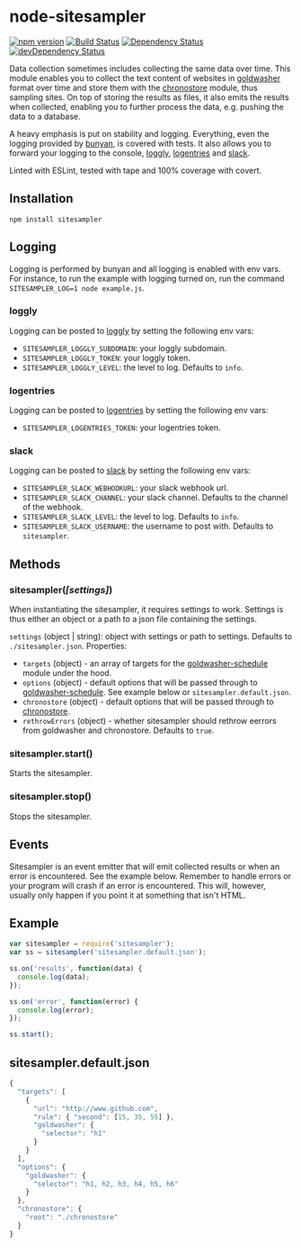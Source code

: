 # node-sitesampler
[![npm version](http://img.shields.io/npm/v/sitesampler.svg)](https://www.npmjs.org/package/sitesampler)
[![Build Status](http://img.shields.io/travis/alexlangberg/node-sitesampler.svg)](https://travis-ci.org/alexlangberg/node-sitesampler)
[![Dependency Status](https://david-dm.org/alexlangberg/node-sitesampler.svg)](https://david-dm.org/alexlangberg/node-sitesampler)
[![devDependency Status](https://david-dm.org/alexlangberg/node-sitesampler/dev-status.svg)](https://david-dm.org/alexlangberg/node-sitesampler#info=devDependencies)

Data collection sometimes includes collecting the same data over time. This module enables you to collect the text content of websites in [goldwasher](https://www.npmjs.com/package/goldwasher) format over time and store them with the [chronostore](https://www.npmjs.com/package/chronostore) module, thus sampling sites. On top of storing the results as files, it also emits the results when collected, enabling you to further process the data, e.g. pushing the data to a database.

A heavy emphasis is put on stability and logging. Everything, even the logging provided by [bunyan](https://www.npmjs.com/package/bunyan), is covered with tests. It also allows you to forward your logging to the console, [loggly](https://www.loggly.com), [logentries](https://logentries.com) and [slack](https://slack.com). 

Linted with ESLint, tested with tape and 100% coverage with covert.

## Installation
```
npm install sitesampler
```

## Logging
Logging is performed by bunyan and all logging is enabled with env vars. For instance, to run the example with logging turned on, run the command ```SITESAMPLER_LOG=1 node example.js```.

### loggly
Logging can be posted to [loggly](https://www.loggly.com) by setting the following env vars:

- ```SITESAMPLER_LOGGLY_SUBDOMAIN```: your loggly subdomain.
- ```SITESAMPLER_LOGGLY_TOKEN```: your loggly token.
- ```SITESAMPLER_LOGGLY_LEVEL```: the level to log. Defaults to ```info```.

### logentries
Logging can be posted to [logentries](https://logentries.com) by setting the following env vars:

- ```SITESAMPLER_LOGENTRIES_TOKEN```: your logentries token.

### slack
Logging can be posted to [slack](https://slack.com) by setting the following env vars:

- ```SITESAMPLER_SLACK_WEBHOOKURL```: your slack webhook url.
- ```SITESAMPLER_SLACK_CHANNEL```: your slack channel. Defaults to the channel of the webhook.
- ```SITESAMPLER_SLACK_LEVEL```: the level to log. Defaults to ```info```.
- ```SITESAMPLER_SLACK_USERNAME```: the username to post with. Defaults to ```sitesampler```.

## Methods
### sitesampler(*[settings]*)
When instantiating the sitesampler, it requires settings to work. Settings is thus either an object or a path to a json file containing the settings.

```settings``` (object | string): object with settings or path to settings. Defaults to ```./sitesampler.json```. Properties:

- ```targets``` (object) - an array of targets for the [goldwasher-schedule](https://www.npmjs.com/package/goldwasher-schedule) module under the hood.
- ```options``` (object) - default options that will be passed through to [goldwasher-schedule](https://www.npmjs.com/package/goldwasher-schedule). See example below or ```sitesampler.default.json```.
- ```chronostore``` (object) - default options that will be passed through to [chronostore](https://www.npmjs.com/package/chronostore).
- ```rethrowErrors``` (object) - whether sitesampler should rethrow eerrors from goldwasher and chronostore. Defaults to ```true```.

### sitesampler.start()
Starts the sitesampler.

### sitesampler.stop()
Stops the sitesampler.

## Events
Sitesampler is an event emitter that will emit collected results or when an error is encountered. See the example below. Remember to handle errors or your program will crash if an error is encountered. This will, however, usually only happen if you point it at something that isn't HTML.

## Example
```javascript
var sitesampler = require('sitesampler');
var ss = sitesampler('sitesampler.default.json');

ss.on('results', function(data) {
  console.log(data);
});

ss.on('error', function(error) {
  console.log(error);
});

ss.start();
```

## sitesampler.default.json
```javascript
{
  "targets": [
    {
      "url": "http://www.github.com",
      "rule": { "second": [15, 35, 55] },
      "goldwasher": {
        "selector": "h1"
      }
    }
  ],
  "options": {
    "goldwasher": {
      "selector": "h1, h2, h3, h4, h5, h6"
    }
  },
  "chronostore": {
    "root": "./chronostore"
  }
}

```
